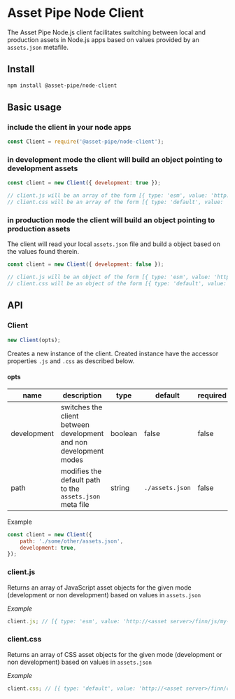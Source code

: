 # Asset Pipe Node Client

The Asset Pipe Node.js client facilitates switching between local and production assets in Node.js apps based on values
provided by an `assets.json` metafile.

## Install

```sh
npm install @asset-pipe/node-client
```

## Basic usage

### include the client in your node apps

```js
const Client = require('@asset-pipe/node-client');
```

### in development mode the client will build an object pointing to development assets

```js
const client = new Client({ development: true });

// client.js will be an array of the form [{ type: 'esm', value: 'http://<localhost>:<port>/assets/script.js' }]
// client.css will be an array of the form [{ type: 'default', value: 'http://<localhost>:<port>/assets/styles.css' }]
```

### in production mode the client will build an object pointing to production assets

The client will read your local `assets.json` file and build a object based on the values found therein.

```js
const client = new Client({ development: false });

// client.js will be an object of the form [{ type: 'esm', value: 'http://<asset server>/finn/js/my-app/1.0.0/index.js' }]
// client.css will be an object of the form [{ type: 'default', value: 'http://<asset server>/finn/css/my-app/1.0.0/index.css' }]
```

## API

### Client

```js
new Client(opts);
```

Creates a new instance of the client. Created instance have the accessor properties `.js` and `.css` as described below.

#### opts

| name        | description                                                       | type    | default         | required |
| ----------- | ----------------------------------------------------------------- | ------- | --------------- | -------- |
| development | switches the client between development and non development modes | boolean | false           | false    |
| path        | modifies the default path to the `assets.json` meta file          | string  | `./assets.json` | false    |

Example

```js
const client = new Client({
    path: './some/other/assets.json',
    development: true,
});
```

### client.js

Returns an array of JavaScript asset objects for the given mode (development or non development) based on values in `assets.json`

_Example_

```js
client.js; // [{ type: 'esm', value: 'http://<asset server>/finn/js/my-app/1.0.0/index.js' }]
```

### client.css

Returns an array of CSS asset objects for the given mode (development or non development) based on values in `assets.json`

_Example_

```js
client.css; // [{ type: 'default', value: 'http://<asset server>/finn/css/my-app/1.0.0/index.css' }]
```
